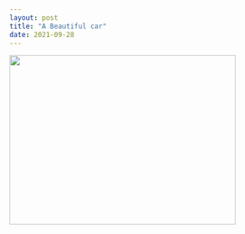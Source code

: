 ```yaml
---
layout: post
title: "A Beautiful car"
date: 2021-09-28
---
```


<img src="https://img.etimg.com/thumb/msid-71971120,width-1200,height-900,imgsize-481322,overlay-etpanache/photo.jpg" width="400" height="300">
